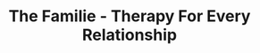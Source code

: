 ---
title: "The Familie - Therapy For Every Relationship"
description: An LGBTQIA+ Affirming Therapy Collective, Serving 40 US States
keywords: "lgbt therapy, gender affirming therapy, lgbt relationship therapy"
transparentHeader: true
mastImage: home-mast
---